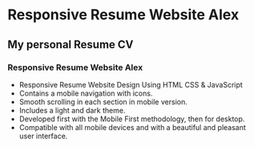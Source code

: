 # Responsive Resume Website Alex
## My personal Resume CV
### Responsive Resume Website Alex

- Responsive Resume Website Design Using HTML CSS & JavaScript
- Contains a mobile navigation with icons.
- Smooth scrolling in each section in mobile version.
- Includes a light and dark theme.
- Developed first with the Mobile First methodology, then for desktop.
- Compatible with all mobile devices and with a beautiful and pleasant user interface.


